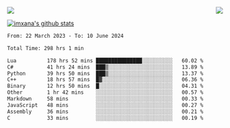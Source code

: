 <p>
  <a href="https://count.getloli.com/"><img src="https://count.getloli.com/get/@xana.readme?theme=moebooru-h"></a>
  <img src="https://weather-icon.journeyad.repl.co/@hangzhou?v=1" align="right">
</p>


<a href="https://github.com/imxana"><img align="center" src="https://github-readme-stats.vercel.app/api?username=imxana&show_icons=true&include_all_commits=true&hide_border=tru&custom_title=imxana%27s%20Github%20Stats" alt="imxana's github stats" /></a> 

<!--START_SECTION:waka-->

```txt
From: 22 March 2023 - To: 10 June 2024

Total Time: 298 hrs 1 min

Lua          178 hrs 52 mins ███████████████░░░░░░░░░░   60.02 %
C#           41 hrs 24 mins  ███▒░░░░░░░░░░░░░░░░░░░░░   13.89 %
Python       39 hrs 50 mins  ███▒░░░░░░░░░░░░░░░░░░░░░   13.37 %
C++          18 hrs 57 mins  █▓░░░░░░░░░░░░░░░░░░░░░░░   06.36 %
Binary       12 hrs 50 mins  █░░░░░░░░░░░░░░░░░░░░░░░░   04.31 %
Other        1 hr 42 mins    ░░░░░░░░░░░░░░░░░░░░░░░░░   00.57 %
Markdown     58 mins         ░░░░░░░░░░░░░░░░░░░░░░░░░   00.33 %
JavaScript   48 mins         ░░░░░░░░░░░░░░░░░░░░░░░░░   00.27 %
Assembly     36 mins         ░░░░░░░░░░░░░░░░░░░░░░░░░   00.21 %
C            33 mins         ░░░░░░░░░░░░░░░░░░░░░░░░░   00.19 %
```

<!--END_SECTION:waka-->
